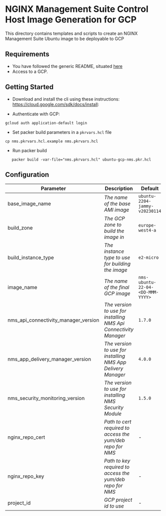 # NGINX Management Suite Control Host Image Generation for GCP

This directory contains templates and scripts to create an NGINX Management Suite Ubuntu image to be deployable to GCP

## Requirements

- You have followed the generic README, situated [here](../../README.md)
- Access to a GCP.

## Getting Started

- Download and install the cli using these instructions: https://cloud.google.com/sdk/docs/install:

- Authenticate with GCP:

```shell
gcloud auth application-default login
```

- Set packer build parameters in a `pkrvars.hcl` file

```shell
cp nms.pkrvars.hcl.example nms.pkrvars.hcl
```

- Run packer build

```shell
   packer build -var-file="nms.pkrvars.hcl" ubuntu-gcp-nms.pkr.hcl
```

## Configuration

| Parameter                            | Description                                                      | Default                          | Required |
| ------------------------------------ | ---------------------------------------------------------------- | -------------------------------- | -------- |
| base_image_name                      | _The name of the base AMI image_                                 | `ubuntu-2204-jammy-v20230114`    | No       |
| build_zone                           | _The GCP zone to build the image in_                             | `europe-west4-a`                 | No       |
| build_instance_type                  | _The instance type to use for building the image_                | `e2-micro`                       | No       |
| image_name                           | _The name of the final GCP image_                                | `nms-ubuntu-22-04-<DD-MMM-YYYY>` | No       |
| nms_api_connectivity_manager_version | _The version to use for installing NMS Api Connectivity Manager_ | `1.7.0`                          | No       |
| nms_app_delivery_manager_version     | _The version to use for installing NMS App Delivery Manager_     | `4.0.0`                          | No       |
| nms_security_monitoring_version      | _The version to use for installing NMS Security Module_          | `1.5.0`                          | No       |
| nginx_repo_cert                      | _Path to cert required to access the yum/deb repo for NMS_       | -                                | Yes      |
| nginx_repo_key                       | _Path to key required to access the yum/deb repo for NMS_        | -                                | Yes      |
| project_id                           | _GCP project id to use_                                          | -                                | Yes      |
